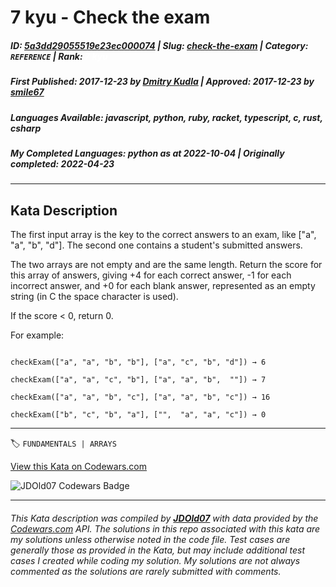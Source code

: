 # 7 kyu - Check the exam

##### **ID**: [5a3dd29055519e23ec000074](https://www.codewars.com/kata/5a3dd29055519e23ec000074) | **Slug**: [check-the-exam](https://www.codewars.com/kata/5a3dd29055519e23ec000074) | **Category**: `REFERENCE` | **Rank**: <span style="color:white">7 kyu</span>

##### **First Published**: 2017-12-23 ***by*** [Dmitry Kudla](https://www.codewars.com/users/Dmitry%20Kudla) | **Approved**: 2017-12-23 ***by*** [smile67](https://www.codewars.com/users/smile67)

##### **Languages Available**: javascript, python, ruby, racket, typescript, c, rust, csharp

##### **My Completed Languages**: python ***as at*** 2022-10-04 | **Originally completed**: 2022-04-23

---

## Kata Description


The first input array is the key to the correct answers to an exam, like ["a", "a", "b", "d"]. The second one contains a student's submitted answers. 



The two arrays are not empty and are the same length. Return the score for this array of answers, giving +4 for each correct answer, -1 for each incorrect answer, and +0 for each blank answer, represented as an empty string (in C the space character is used).



If the score < 0, return 0.



For example:

```

checkExam(["a", "a", "b", "b"], ["a", "c", "b", "d"]) → 6

checkExam(["a", "a", "c", "b"], ["a", "a", "b",  ""]) → 7

checkExam(["a", "a", "b", "c"], ["a", "a", "b", "c"]) → 16

checkExam(["b", "c", "b", "a"], ["",  "a", "a", "c"]) → 0

```



---


🏷 `FUNDAMENTALS | ARRAYS`


[View this Kata on Codewars.com](https://www.codewars.com/kata/5a3dd29055519e23ec000074)

![](https://www.codewars.com/users/jdold07/badges/large "JDOld07 Codewars Badge")

---

###### *This Kata description was compiled by [**JDOld07**](https://tpstech.dev) with data provided by the [Codewars.com](https://www.codewars.com) API.  The solutions in this repo associated with this kata are my solutions unless otherwise noted in the code file.  Test cases are generally those as provided in the Kata, but may include additional test cases I created while coding my solution.  My solutions are not always commented as the solutions are rarely submitted with comments.*
